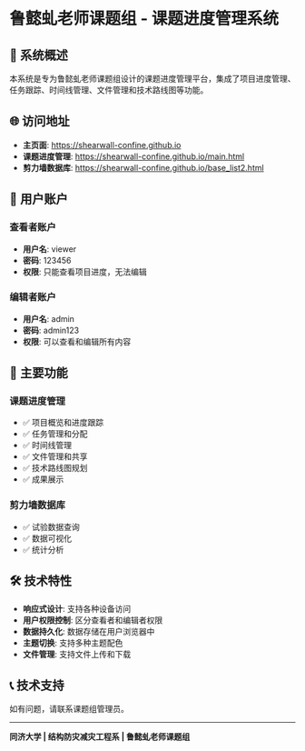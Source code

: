 # 鲁懿虬老师课题组 - 课题进度管理系统

## 🎯 系统概述

本系统是专为鲁懿虬老师课题组设计的课题进度管理平台，集成了项目进度管理、任务跟踪、时间线管理、文件管理和技术路线图等功能。

## 🌐 访问地址

- **主页面**: https://shearwall-confine.github.io
- **课题进度管理**: https://shearwall-confine.github.io/main.html
- **剪力墙数据库**: https://shearwall-confine.github.io/base_list2.html

## 🔐 用户账户

### 查看者账户
- **用户名**: viewer
- **密码**: 123456
- **权限**: 只能查看项目进度，无法编辑

### 编辑者账户
- **用户名**: admin
- **密码**: admin123
- **权限**: 可以查看和编辑所有内容

## 📱 主要功能

### 课题进度管理
- ✅ 项目概览和进度跟踪
- ✅ 任务管理和分配
- ✅ 时间线管理
- ✅ 文件管理和共享
- ✅ 技术路线图规划
- ✅ 成果展示

### 剪力墙数据库
- ✅ 试验数据查询
- ✅ 数据可视化
- ✅ 统计分析

## 🛠️ 技术特性

- **响应式设计**: 支持各种设备访问
- **用户权限控制**: 区分查看者和编辑者权限
- **数据持久化**: 数据存储在用户浏览器中
- **主题切换**: 支持多种主题配色
- **文件管理**: 支持文件上传和下载

## 📞 技术支持

如有问题，请联系课题组管理员。

---

**同济大学 | 结构防灾减灾工程系 | 鲁懿虬老师课题组**
